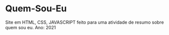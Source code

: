 # Quem-Sou-Eu
Site em HTML, CSS, JAVASCRIPT feito para uma atividade de resumo sobre quem sou eu. Ano: 2021
